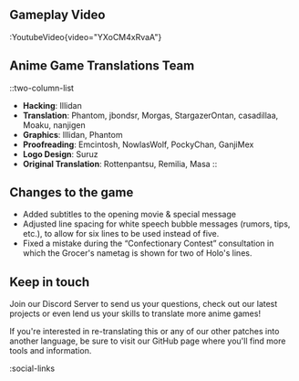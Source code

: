 ## Gameplay Video
:YoutubeVideo{video="YXoCM4xRvaA"}

## Anime Game Translations Team
::two-column-list
- **Hacking**: Illidan
- **Translation**: Phantom, jbondsr, Morgas, StargazerOntan, casadillaa, Moaku, nanjigen
- **Graphics**: Illidan, Phantom
- **Proofreading**: Emcintosh, NowlasWolf, PockyChan, GanjiMex
- **Logo Design**: Suruz
- **Original Translation**: Rottenpantsu, Remilia, Masa
::

## Changes to the game

* Added subtitles to the opening movie & special message
* Adjusted line spacing for white speech bubble messages (rumors, tips, etc.), to allow for six lines to be used instead of five.
* Fixed a mistake during the “Confectionary Contest” consultation in which the Grocer's nametag is shown for two of Holo's lines.

## Keep in touch
Join our Discord Server to send us your questions, check out our latest projects or even lend us your skills to translate more anime games!

If you're interested in re-translating this or any of our other patches into another language, be sure to visit our GitHub page where you'll find more tools and information.

<!-- Social media, Discord and blog buttons -->
:social-links